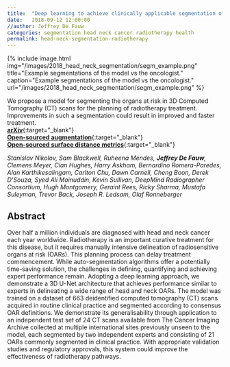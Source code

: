 ```yaml
---
title:  "Deep learning to achieve clinically applicable segmentation of head and neck anatomy for radiotherapy"
date:   2018-09-12 12:00:00
//author: Jeffrey De Fauw
categories: segmentation head neck cancer radiotherapy health
permalink: head-neck-segmentation-radiotherapy
---
```


{% include image.html img="/images/2018_head_neck_segmentation/segm_example.png" title="Example segmentations of the model vs the oncologist." caption="Example segmentations of the model vs the oncologist."  url="/images/2018_head_neck_segmentation/segm_example.png" %}
 
We propose a model for segmenting the organs at risk in 3D Computed Tomography (CT) scans for the planning of radiotherapy treatment. Improvements in such a segmentation could result in improved and faster treatment.     
[**arXiv**](https://arxiv.org/abs/1809.04430){:target="_blank"}   
[**Open-sourced augmentation**](https://github.com/deepmind/multidim-image-augmentation){:target="_blank"}  
[**Open-sourced surface distance metrics**](https://github.com/deepmind/surface-distance){:target="_blank"}

_Stanislav Nikolov, Sam Blackwell, Ruheena Mendes, **Jeffrey De Fauw**, Clemens Meyer, Cían Hughes, Harry Askham, Bernardino Romera-Paredes, Alan Karthikesalingam, Carlton Chu, Dawn Carnell, Cheng Boon, Derek D'Souza, Syed Ali Moinuddin, Kevin Sullivan, DeepMind Radiographer Consortium, Hugh Montgomery, Geraint Rees, Ricky Sharma, Mustafa Suleyman, Trevor Back, Joseph R. Ledsam, Olaf Ronneberger_  

## Abstract

Over half a million individuals are diagnosed with head and neck cancer each year worldwide. Radiotherapy is an important curative treatment for this disease, but it requires manually intensive delineation of radiosensitive organs at risk (OARs). This planning process can delay treatment commencement. While auto-segmentation algorithms offer a potentially time-saving solution, the challenges in defining, quantifying and achieving expert performance remain. Adopting a deep learning approach, we demonstrate a 3D U-Net architecture that achieves performance similar to experts in delineating a wide range of head and neck OARs. The model was trained on a dataset of 663 deidentified computed tomography (CT) scans acquired in routine clinical practice and segmented according to consensus OAR definitions. We demonstrate its generalisability through application to an independent test set of 24 CT scans available from The Cancer Imaging Archive collected at multiple international sites previously unseen to the model, each segmented by two independent experts and consisting of 21 OARs commonly segmented in clinical practice. With appropriate validation studies and regulatory approvals, this system could improve the effectiveness of radiotherapy pathways.

